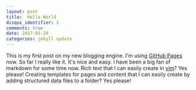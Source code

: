 ```yaml
---
layout: post
title:  Hello World
disqus_identifier: 1
comments: true
date: 2017-05-20
categories: jekyll update
---
```


This is my first post on my new blogging engine. I'm using [GitHub
Pages](https://pages.github.com/) now.  So far I really like it.  It's nice and
easy.  I have been a big fan of markdown for some time now.  Rich text that I
can easily create in [vim](http://www.vim.org/)?  Yes please!  Creating
templates for pages and content that I can easily create by adding structured
data files to a folder?  Yes please!

